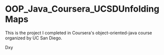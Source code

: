 # OOP_Java_Coursera_UCSDUnfoldingMaps
This is the project I completed in Coursera's object-oriented-java course organized by UC San Diego.

Dxy
